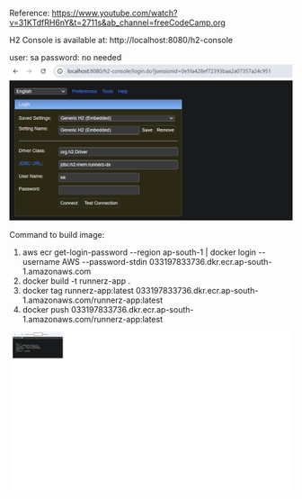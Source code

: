 Reference: https://www.youtube.com/watch?v=31KTdfRH6nY&t=2711s&ab_channel=freeCodeCamp.org

H2 Console is available at: http://localhost:8080/h2-console

user: sa 
password: no needed
![img.png](img.png)

Command to build image:
1. aws ecr get-login-password --region ap-south-1 | docker login --username AWS --password-stdin 033197833736.dkr.ecr.ap-south-1.amazonaws.com
2. docker build -t runnerz-app .
3. docker tag runnerz-app:latest 033197833736.dkr.ecr.ap-south-1.amazonaws.com/runnerz-app:latest
4. docker push 033197833736.dkr.ecr.ap-south-1.amazonaws.com/runnerz-app:latest


![img_1.png](img_1.png)
